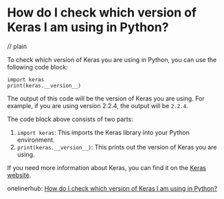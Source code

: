 # How do I check which version of Keras I am using in Python?
// plain

To check which version of Keras you are using in Python, you can use the following code block:

```
import keras
print(keras.__version__)
```

The output of this code will be the version of Keras you are using. For example, if you are using version 2.2.4, the output will be `2.2.4`.

The code block above consists of two parts:

1. `import keras`: This imports the Keras library into your Python environment.
2. `print(keras.__version__)`: This prints out the version of Keras you are using.

If you need more information about Keras, you can find it on the [Keras website](https://keras.io/).

onelinerhub: [How do I check which version of Keras I am using in Python?](https://onelinerhub.com/python-keras/how-do-i-check-which-version-of-keras-i-am-using-in-python)